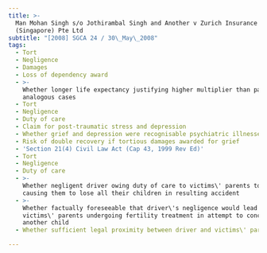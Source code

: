 ```yaml
---
title: >-
  Man Mohan Singh s/o Jothirambal Singh and Another v Zurich Insurance
  (Singapore) Pte Ltd
subtitle: "[2008] SGCA 24 / 30\_May\_2008"
tags:
  - Tort
  - Negligence
  - Damages
  - Loss of dependency award
  - >-
    Whether longer life expectancy justifying higher multiplier than past
    analogous cases
  - Tort
  - Negligence
  - Duty of care
  - Claim for post-traumatic stress and depression
  - Whether grief and depression were recognisable psychiatric illnesses
  - Risk of double recovery if tortious damages awarded for grief
  - 'Section 21(4) Civil Law Act (Cap 43, 1999 Rev Ed)'
  - Tort
  - Negligence
  - Duty of care
  - >-
    Whether negligent driver owing duty of care to victims\' parents to avoid
    causing them to lose all their children in resulting accident
  - >-
    Whether factually foreseeable that driver\'s negligence would lead to
    victims\' parents undergoing fertility treatment in attempt to conceive
    another child
  - Whether sufficient legal proximity between driver and victims\' parents

---
```


